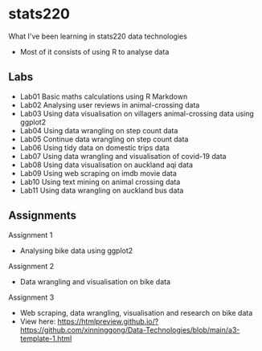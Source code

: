 # stats220
What I've been learning in stats220 data technologies 
- Most of it consists of using R to analyse data

## Labs 
* Lab01 Basic maths calculations using R Markdown 
* Lab02 Analysing user reviews in animal-crossing data 
* Lab03 Using data visualisation on villagers animal-crossing data using ggplot2 
* Lab04 Using data wrangling on step count data 
* Lab05 Continue data wrangling on step count data 
* Lab06 Using tidy data on domestic trips data
* Lab07 Using data wrangling and visualisation of covid-19 data 
* Lab08 Using data visualisation on auckland aqi data 
* Lab09 Using web scraping on imdb movie data 
* Lab10 Using text mining on animal crossing data 
* Lab11 Using data wrangling on auckland bus data

## Assignments 
Assignment 1 
* Analysing bike data using ggplot2

Assignment 2 
* Data wrangling and visualisation on bike data 

Assignment 3 
* Web scraping, data wrangling, visualisation and research on bike data 
* View here: https://htmlpreview.github.io/?https://github.com/xinninggong/Data-Technologies/blob/main/a3-template-1.html
